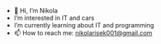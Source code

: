 - 👋 Hi, I’m Nikola
-    I’m interested in IT and cars
-    I’m currently learning about IT and programming
- 📫 How to reach me: nikolarisek001@gmail.com


